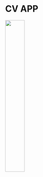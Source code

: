 # CV APP

<img src="https://github.com/MIU-Android-Team/Assignment-6/blob/master/app/src/main/res/drawable/home.png" width="35%" />
